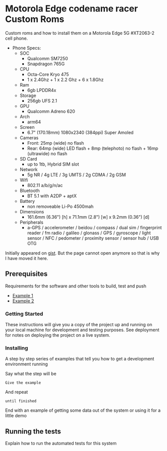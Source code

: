 # Motorola Edge codename racer Custom Roms

Custom roms and how to install them on a Motorola Edge 5G #XT2063-2 cell phone. 

- Phone Specs:
   - SOC 
     - Qualcomm SM7250
     - Snapdragon 765G
   - CPU
     - Octa-Core Kryo 475
     - 1 x 2.4Ghz + 1 x 2.2 Ghz + 6 x 1.8Ghz
   - Ram
     - 6gb LPDDR4x
   - Storage
     - 256gb UFS 2.1
   - GPU
     - Qualcomm Adreno 620
   - Arch
     - arm64
   - Screen
     - 6.7" (170.18mm) 1080x2340 (384ppi) Super Amoled
   - Cameras
     - Front: 25mp (wide) no flash
     - Rear: 64mp (wide) LED flash + 8mp (telephoto) no flash + 16mp (ultrawide) no flash
   - SD Card
     - up to 1tb, Hybrid SIM slot
   - Network
     - 5g NR / 4g LTE / 3g UMTS / 2g CDMA / 2g GSM
   - Wifi
     - 802.11 a/b/g/n/ac
   - Bluetooth
     - BT 5.1 with A2DP + aptX
   - Battery
     - non removeable Li-Po 4500mah
   - Dimensions
     - 161.6mm (6.36") [h] x 71.1mm (2.8") [w] x 9.2mm (0.36") [d]
   - Peripherals
     - a-GPS / accelerometer / beidou / compass / dual sim / fingerprint reader / fm radio / galileo / glonass / 
       GPS / gyroscope / light sensor / NFC / pedometer / proximity sensor / sensor hub / USB OTG

Initially appeared on
[gist](https://gist.github.com/PurpleBooth/109311bb0361f32d87a2). But the page cannot open anymore so that is why I have moved it here.

## Prerequisites

Requirements for the software and other tools to build, test and push 
- [Example 1](https://www.example.com)
- [Example 2](https://www.example.com)

### Getting Started

These instructions will give you a copy of the project up and running on
your local machine for development and testing purposes. See deployment
for notes on deploying the project on a live system.

### Installing

A step by step series of examples that tell you how to get a development
environment running

Say what the step will be

    Give the example

And repeat

    until finished

End with an example of getting some data out of the system or using it
for a little demo

## Running the tests

Explain how to run the automated tests for this system
